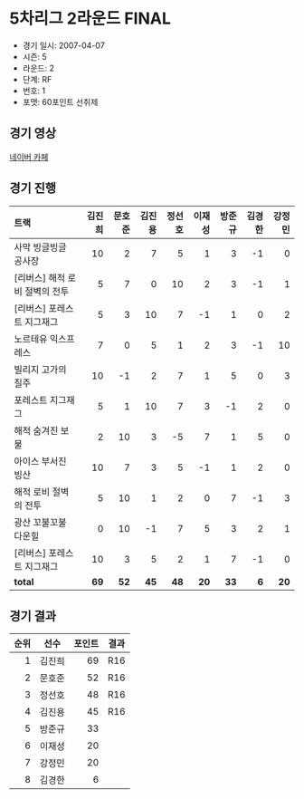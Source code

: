 # 5차리그 2라운드 FINAL

- 경기 일시: 2007-04-07
- 시즌: 5
- 라운드: 2
- 단계: RF
- 번호: 1
- 포맷: 60포인트 선취제





## 경기 영상
[네이버 카페](https://cafe.naver.com/leaguekart/77)

## 경기 진행

| 트랙 | 김진희 | 문호준 | 김진용 | 정선호 | 이재성 | 방준규 | 김경한 | 강정민 |
|:---|---:|---:|---:|---:|---:|---:|---:|---:|
| 사막 빙글빙글 공사장 | 10 | 2 | 7 | 5 | 1 | 3 | -1 | 0 |
| [리버스] 해적 로비 절벽의 전투 | 5 | 7 | 0 | 10 | 2 | 3 | -1 | 1 |
| [리버스] 포레스트 지그재그 | 5 | 3 | 10 | 7 | -1 | 1 | 0 | 2 |
| 노르테유 익스프레스 | 7 | 0 | 5 | 1 | 2 | 3 | -1 | 10 |
| 빌리지 고가의 질주 | 10 | -1 | 2 | 7 | 1 | 5 | 0 | 3 |
| 포레스트 지그재그 | 5 | 1 | 10 | 7 | 3 | -1 | 2 | 0 |
| 해적 숨겨진 보물 | 2 | 10 | 3 | -5 | 7 | 1 | 5 | 0 |
| 아이스 부서진 빙산 | 10 | 7 | 3 | 5 | -1 | 1 | 2 | 0 |
| 해적 로비 절벽의 전투 | 5 | 10 | 1 | 2 | 0 | 7 | -1 | 3 |
| 광산 꼬불꼬불 다운힐 | 0 | 10 | -1 | 7 | 5 | 3 | 2 | 1 |
| [리버스] 포레스트 지그재그 | 10 | 3 | 5 | 2 | 1 | 7 | -1 | 0 |
| __total__ | __69__ | __52__ | __45__ | __48__ | __20__ | __33__ | __6__ | __20__ |




## 경기 결과

| 순위 | 선수 | 포인트 | 결과 |
|---:|:---:|---:|:---:|
| 1 | 김진희 | 69 | R16 |
| 2 | 문호준 | 52 | R16 |
| 3 | 정선호 | 48 | R16 |
| 4 | 김진용 | 45 | R16 |
| 5 | 방준규 | 33 |  |
| 6 | 이재성 | 20 |  |
| 7 | 강정민 | 20 |  |
| 8 | 김경한 | 6 |  |

